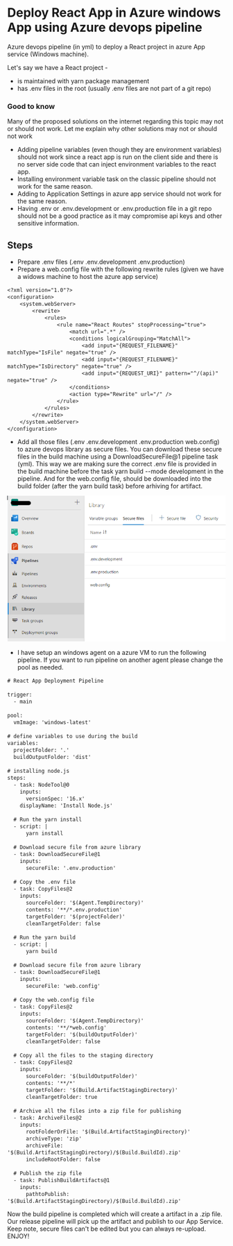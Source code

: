 # Deploy React App in Azure windows App using Azure devops pipeline
Azure devops pipeline (in yml) to deploy a React project in azure App service (Windows machine).

Let's say we have a React project -

- is maintained with yarn package management
- has .env files in the root (usually .env files are not part of a git repo)

### Good to know 
Many of the proposed solutions on the internet regarding this topic may not or should not work. Let me explain why other solutions may not or should not work 

- Adding pipeline variables (even though they are environment variables) should not work since a react app is run on the client side and there is no server side code that can inject environment variables to the react app.
- Installing environment variable task on the classic pipeline should not work for the same reason.
- Adding to Application Settings in azure app service should not work for the same reason.
- Having .env or .env.development or .env.production file in a git repo should not be a good practice as it may compromise api keys and other sensitive information.


## Steps

- Prepare .env files (.env .env.development .env.production)
- Prepare a web.config file with the following rewrite rules (given we have a widows machine to host the azure app service)

```
<?xml version="1.0"?>
<configuration>
	<system.webServer>
		<rewrite>
			<rules>
				<rule name="React Routes" stopProcessing="true">
					<match url=".*" />
					<conditions logicalGrouping="MatchAll">
						<add input="{REQUEST_FILENAME}" matchType="IsFile" negate="true" />
						<add input="{REQUEST_FILENAME}" matchType="IsDirectory" negate="true" />
						<add input="{REQUEST_URI}" pattern="^/(api)" negate="true" />
					</conditions>
					<action type="Rewrite" url="/" />
				</rule>
			</rules>
		</rewrite>
	</system.webServer>
</configuration>
```

- Add all those files (.env .env.development .env.production web.config) to azure devops library as secure files. You can download these secure files in the build machine using a DownloadSecureFile@1 pipeline task (yml). This way we are making sure the correct .env file is provided in the build machine before the task yarn build --mode development in the pipeline. And for the web.config file, should be downloaded into the build folder (after the yarn build task) before arhiving for artifact.

<img src="/azure-library.png" />

- I have setup an windows agent on a azure VM to run the following pipeline. If you want to run pipeline on another agent please change the pool as needed.

```
# React App Deployment Pipeline

trigger:
  - main

pool:
  vmImage: 'windows-latest'

# define variables to use during the build
variables:
  projectFolder: '.'
  buildOutputFolder: 'dist'

# installing node.js
steps:
  - task: NodeTool@0
    inputs:
      versionSpec: '16.x'
    displayName: 'Install Node.js'

  # Run the yarn install
  - script: |
      yarn install

  # Download secure file from azure library
  - task: DownloadSecureFile@1
    inputs:
      secureFile: '.env.production'

  # Copy the .env file
  - task: CopyFiles@2
    inputs:
      sourceFolder: '$(Agent.TempDirectory)'
      contents: '**/*.env.production'
      targetFolder: '$(projectFolder)'
      cleanTargetFolder: false

  # Run the yarn build
  - script: |
      yarn build

  # Download secure file from azure library
  - task: DownloadSecureFile@1
    inputs:
      secureFile: 'web.config'

  # Copy the web.config file
  - task: CopyFiles@2
    inputs:
      sourceFolder: '$(Agent.TempDirectory)'
      contents: '**/*web.config'
      targetFolder: '$(buildOutputFolder)'
      cleanTargetFolder: false

  # Copy all the files to the staging directory
  - task: CopyFiles@2
    inputs:
      sourceFolder: '$(buildOutputFolder)'
      contents: '**/*'
      targetFolder: '$(Build.ArtifactStagingDirectory)'
      cleanTargetFolder: true

  # Archive all the files into a zip file for publishing
  - task: ArchiveFiles@2
    inputs:
      rootFolderOrFile: '$(Build.ArtifactStagingDirectory)'
      archiveType: 'zip'
      archiveFile: '$(Build.ArtifactStagingDirectory)/$(Build.BuildId).zip'
      includeRootFolder: false

  # Publish the zip file
  - task: PublishBuildArtifacts@1
    inputs:
      pathtoPublish: '$(Build.ArtifactStagingDirectory)/$(Build.BuildId).zip'
```      

Now the build pipeline is completed which will create a artifact in a .zip file. Our release pipeline will pick up the artifact and publish to our App Service. Keep note, secure files can't be edited but you can always re-upload. ENJOY!
